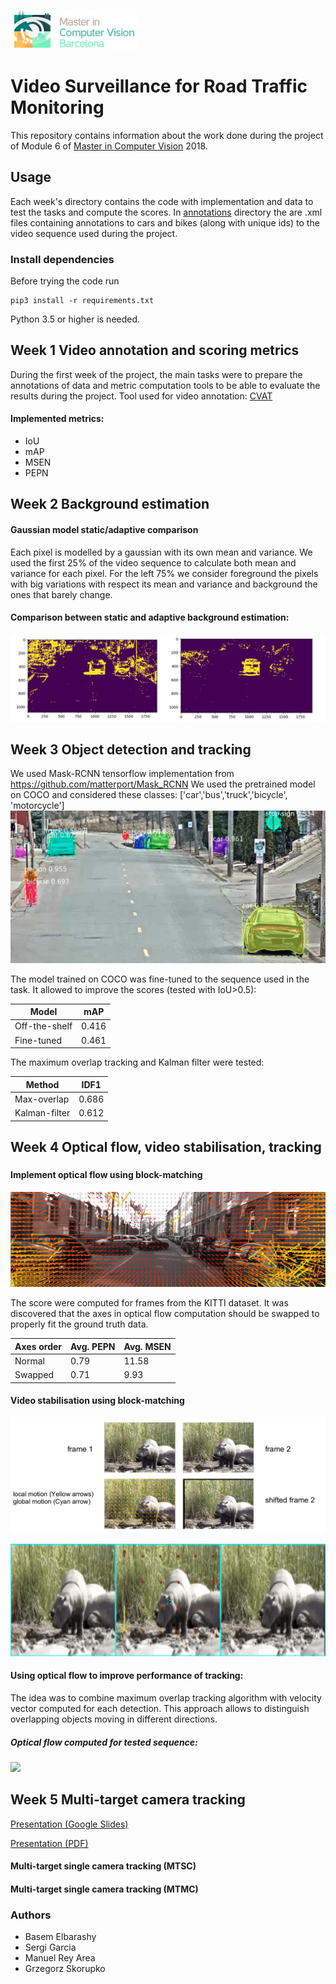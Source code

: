 
![](images/logo.png?raw=true)


# Video Surveillance for Road Traffic Monitoring

 This repository contains information about the work done during the project of Module 6 of [Master in Computer Vision](http://pagines.uab.cat/mcv/) 2018.

 ## Usage

 Each week's directory contains the code with implementation and data to test the tasks and compute the scores. In [annotations](annotations) directory the are .xml files containing annotations to cars and bikes (along with unique ids) to the video sequence used during the project.

 ### Install dependencies
Before trying the code run
```
pip3 install -r requirements.txt
```
Python 3.5 or higher is needed.


## Week 1 Video annotation and scoring metrics
During the first week of the project, the main tasks were to prepare the annotations of data and metric computation tools to be able to evaluate the results during the project.
Tool used for video annotation: [CVAT](https://github.com/opencv/cvat)
#### Implemented metrics:
 - IoU
 - mAP
 - MSEN
 - PEPN 
## Week 2 Background estimation
#### Gaussian model static/adaptive comparison
Each pixel is modelled by a gaussian with its
own mean and variance.
We used the first 25% of the video sequence
to calculate both mean and variance for each
pixel.
For the left 75% we consider foreground the
pixels with big variations with respect its mean
and variance and background the ones that
barely change.
#### Comparison between static and adaptive background estimation:
![](images/gauss_adaptive.png?raw=true)

## Week 3 Object detection and tracking
We used Mask-RCNN tensorflow implementation from https://github.com/matterport/Mask_RCNN
We used the pretrained model on COCO and  considered these classes:
['car','bus','truck','bicycle', 'motorcycle']
![](images/segmented.png?raw=true)

The model trained on COCO was fine-tuned to the sequence used in the task.
It allowed to improve the scores (tested with IoU>0.5):

| Model | mAP |
|-|-|
|Off-the-shelf|0.416|
|Fine-tuned|0.461|

The maximum overlap tracking and Kalman filter were tested:

| Method | IDF1 |
|-|-|
|Max-overlap|0.686|
|Kalman-filter|0.612|

## Week 4 Optical flow, video stabilisation, tracking
### 
#### Implement optical flow using block-matching
![](images/opt_flow1.png?raw=true)

The score were computed for frames from the KITTI dataset. It was discovered that the axes in optical flow computation should be swapped to properly fit the ground truth data.

| Axes order | Avg. PEPN | Avg. MSEN|
|-|-|-|
|Normal|0.79|11.58|
|Swapped|0.71|9.93|

#### Video stabilisation using block-matching
![](images/stabilisation.png?raw=true)

<p align="center">
 <img width="720" height="180" src=images/1.gif?raw=true>
</p>

#### Using optical flow to improve performance of tracking:
The idea was to combine maximum overlap tracking algorithm with velocity vector computed for each detection. This approach allows to distinguish overlapping objects moving in different directions.
##### Optical flow computed for tested sequence:
![](images/opt_flow_cars.gif?raw=true)

## Week 5 Multi-target camera tracking
[Presentation (Google Slides)](https://docs.google.com/presentation/d/1LHWeY29m8-C5rvV6BteK7FbgwSNMwNfNWzQ30UO-vA4/edit?usp=sharing)

[Presentation (PDF)](https://drive.google.com/file/d/1XyKFDFdpQUAI75oSaB303Ws4HLatY1bO/view?usp=sharing)
#### Multi-target single camera tracking (MTSC)
#### Multi-target single camera tracking (MTMC)

### Authors
- Basem Elbarashy
- Sergi Garcia
- Manuel Rey Area
- Grzegorz Skorupko
